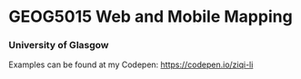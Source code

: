 
# GEOG5015 Web and Mobile Mapping
### University of Glasgow

Examples can be found at my Codepen: https://codepen.io/ziqi-li
